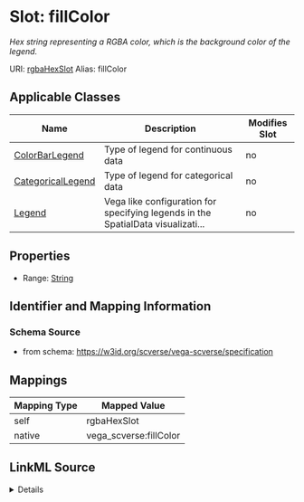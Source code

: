 

# Slot: fillColor 


_Hex string representing a RGBA color, which is the background color of the legend._





URI: [rgbaHexSlot](rgbaHexSlot)
Alias: fillColor

<!-- no inheritance hierarchy -->





## Applicable Classes

| Name | Description | Modifies Slot |
| --- | --- | --- |
| [ColorBarLegend](ColorBarLegend.md) | Type of legend for continuous data |  no  |
| [CategoricalLegend](CategoricalLegend.md) | Type of legend for categorical data |  no  |
| [Legend](Legend.md) | Vega like configuration for specifying legends in the SpatialData visualizati... |  no  |







## Properties

* Range: [String](String.md)





## Identifier and Mapping Information







### Schema Source


* from schema: https://w3id.org/scverse/vega-scverse/specification




## Mappings

| Mapping Type | Mapped Value |
| ---  | ---  |
| self | rgbaHexSlot |
| native | vega_scverse:fillColor |




## LinkML Source

<details>
```yaml
name: fillColor
description: Hex string representing a RGBA color, which is the background color of
  the legend.
from_schema: https://w3id.org/scverse/vega-scverse/specification
rank: 1000
slot_uri: rgbaHexSlot
alias: fillColor
owner: Legend
domain_of:
- Legend
range: string

```
</details>